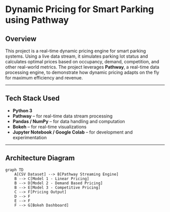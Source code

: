 # Dynamic Pricing for Smart Parking using Pathway

## Overview

This project is a real-time dynamic pricing engine for smart parking systems. Using a live data stream, it simulates parking lot status and calculates optimal prices based on occupancy, demand, competition, and other real-world metrics. The project leverages **Pathway**, a real-time data processing engine, to demonstrate how dynamic pricing adapts on the fly for maximum efficiency and revenue.

---

## Tech Stack Used

- **Python 3**
- **Pathway** – for real-time data stream processing
- **Pandas / NumPy** – for data handling and computation
- **Bokeh** – for real-time visualizations
- **Jupyter Notebook / Google Colab** – for development and experimentation

---

## Architecture Diagram

```mermaid
graph TD
    A[CSV Dataset] --> B[Pathway Streaming Engine]
    B --> C[Model 1 - Linear Pricing]
    B --> D[Model 2 - Demand Based Pricing]
    B --> E[Model 3 - Competitive Pricing]
    C --> F[Pricing Output]
    D --> F
    E --> F
    F --> G[Bokeh Dashboard]
